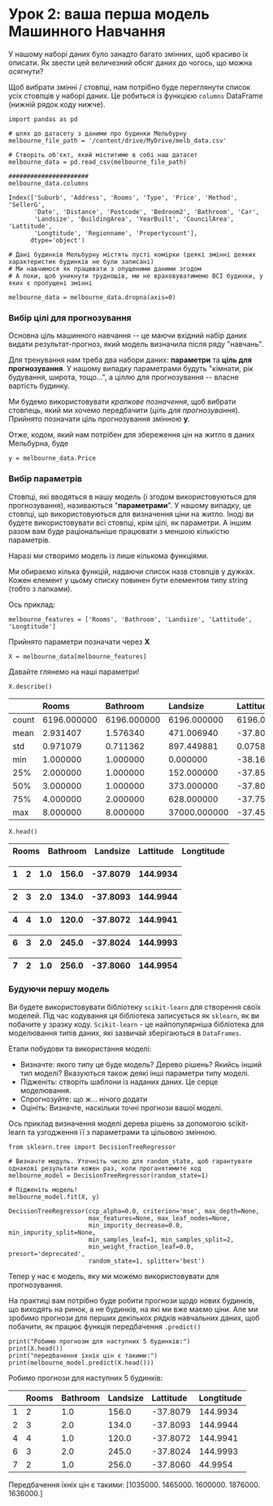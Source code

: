 # Урок 2: ваша перша модель Машинного Навчання

У нашому наборі даних було занадто багато змінних, щоб красиво їх описати. Як звести цей величезний обсяг даних до чогось, що можна осягнути?

Щоб вибрати змінні / стовпці, нам потрібно буде переглянути список усіх стовпців у наборі даних. Це робиться із функцією `columns` DataFrame \(нижній рядок коду нижче\).

```text
import pandas as pd

# шлях до датасету з даними про будинки Мельбурну
melbourne_file_path = '/content/drive/MyDrive/melb_data.csv'

# Створіть об'єкт, який міститиме в собі наш датасет
melbourne_data = pd.read_csv(melbourne_file_path) 

######################
melbourne_data.columns
```

```text
Index(['Suburb', 'Address', 'Rooms', 'Type', 'Price', 'Method', 'SellerG',
       'Date', 'Distance', 'Postcode', 'Bedroom2', 'Bathroom', 'Car',
       'Landsize', 'BuildingArea', 'YearBuilt', 'CouncilArea', 'Lattitude',
       'Longtitude', 'Regionname', 'Propertycount'],
      dtype='object')
```

```text
# Дані будинків Мельбурну містять пусті комірки (деякі змінні деяких характеристик будинків не були записані)
# Ми навчимося як працювати з опущеними даними згодом 
# А поки, щоб уникнути труднощів, ми не враховуватимемо ВСІ будинки, у яких є пропущені змінні

melbourne_data = melbourne_data.dropna(axis=0)
```

###  **Вибір цілі для прогнозування**

Основна ціль машинного навчання -- це маючи вхідний набір даних видати результат-прогноз, який модель визначила після ряду "навчань".

Для тренування нам треба два набори даних: **параметри** та **ціль для прогнозування**. У нашому випадку параметрами будуть "кімнати, рік будування, широта, тощо...", а ціллю для прогнозування -- власне вартість будинку.

Ми будемо використовувати _крапкове позначення_, щоб вибрати стовпець, який ми хочемо передбачити \(_ціль для прогнозування_\). Прийнято позначати ціль прогнозування змінною **y**.

Отже, кодом, який нам потрібен для збереження цін на житло в даних Мельбурна, буде

```text
y = melbourne_data.Price
```

###  **Вибір параметрів**

Стовпці, які вводяться в нашу модель \(і згодом використовуються для прогнозування\), називаються "**параметрами**". У нашому випадку, це стовпці, що використовуються для визначення ціни на житло. Іноді ви будете використовувати всі стовпці, крім цілі, як параметри. А іншим разом вам буде раціональніше працювати з меншою кількістю параметрів.

Наразі ми створимо модель із лише кількома функціями.

Ми обираємо кілька функцій, надаючи список назв стовпців у дужках. Кожен елемент у цьому списку повинен бути елементом типу string \(тобто з лапками\).

Ось приклад:

```text
melbourne_features = ['Rooms', 'Bathroom', 'Landsize', 'Lattitude', 'Longtitude']
```

 Прийнято параметри позначати через **Х**

```text
X = melbourne_data[melbourne_features]
```

Давайте глянемо на наші параметри!

```text
X.describe()
```



|  | Rooms | Bathroom | Landsize | Lattitude | Longtitude |
| :--- | :--- | :--- | :--- | :--- | :--- |
| count | 6196.000000 | 6196.000000 | 6196.000000 | 6196.000000 | 6196.000000 |
| mean | 2.931407 | 1.576340 | 471.006940 | -37.807904 | 144.990201 |
| std | 0.971079 | 0.711362 | 897.449881 | 0.075850 | 0.099165 |
| min | 1.000000 | 1.000000 | 0.000000 | -38.164920 | 144.542370 |
| 25% | 2.000000 | 1.000000 | 152.000000 | -37.855438 | 144.926198 |
| 50% | 3.000000 | 1.000000 | 373.000000 | -37.802250 | 144.995800 |
| 75% | 4.000000 | 2.000000 | 628.000000 | -37.758200 | 145.052700 |
| max | 8.000000 | 8.000000 | 37000.000000 | -37.457090 | 145.526350 |

```text
X.head()
```

|  Rooms | Bathroom | Landsize | Lattitude | Longtitude |
| :--- | :--- | :--- | :--- | :--- |


| 1 | 2 | 1.0 | 156.0 | -37.8079 | 144.9934 |
| :--- | :--- | :--- | :--- | :--- | :--- |


| 2 | 3 | 2.0 | 134.0 | -37.8093 | 144.9944 |
| :--- | :--- | :--- | :--- | :--- | :--- |


| 4 | 4 | 1.0 | 120.0 | -37.8072 | 144.9941 |
| :--- | :--- | :--- | :--- | :--- | :--- |


| 6 | 3 | 2.0 | 245.0 | -37.8024 | 144.9993 |
| :--- | :--- | :--- | :--- | :--- | :--- |


| 7 | 2 | 1.0 | 256.0 | -37.8060 | 144.9954 |
| :--- | :--- | :--- | :--- | :--- | :--- |


###  **Будуючи першу модель**

Ви будете використовувати бібліотеку `scikit-learn` для створення своїх моделей. Під час кодування ця бібліотека записується як `sklearn`, як ви побачите у зразку коду. `Scikit-learn` - це найпопулярніша бібліотека для моделювання типів даних, які зазвичай зберігаються в `DataFrames`.

Етапи побудови та використання моделі:

* Визначте: якого типу це буде модель? Дерево рішень? Якийсь інший тип моделі? Вказуються також деякі інші параметри типу моделі.
* Підженіть: створіть шаблони із наданих даних. Це серце моделювання.
* Спрогнозуйте: що ж... нічого додати
* Оцініть: Визначте, наскільки точні прогнози вашої моделі.

Ось приклад визначення моделі дерева рішень за допомогою scikit-learn та узгодження її з параметрами та цільовою змінною.

```text
from sklearn.tree import DecisionTreeRegressor

# Визначте модуль. Уточніть число для random_statе, щоб гарантувати однакові результати кожен раз, коли проганятимите код
melbourne_model = DecisionTreeRegressor(random_state=1)

# Підженіть модель!
melbourne_model.fit(X, y)
```

```text
DecisionTreeRegressor(ccp_alpha=0.0, criterion='mse', max_depth=None,
                      max_features=None, max_leaf_nodes=None,
                      min_impurity_decrease=0.0, min_impurity_split=None,
                      min_samples_leaf=1, min_samples_split=2,
                      min_weight_fraction_leaf=0.0, presort='deprecated',
                      random_state=1, splitter='best')
```

Тепер у нас є модель, яку ми можемо використовувати для прогнозування.

На практиці вам потрібно буде робити прогнози щодо нових будинків, що виходять на ринок, а не будинків, на які ми вже маємо ціни. Але ми зробимо прогнози для перших декількох рядків навчальних даних, щоб побачити, як працює функція передбачення `.predict()`

```text
print("Робимо прогнозм для наступних 5 будинків:")
print(X.head())
print("передбачення їхніх цін є такими:")
print(melbourne_model.predict(X.head()))
```

Робимо прогнози для наступних 5 будинків:

|  | Rooms  | Bathroom | Landsize | Lattitude | Longtitude |
| :--- | :--- | :--- | :--- | :--- | :--- |
| 1 | 2 | 1.0 | 156.0 | -37.8079 | 144.9934 |
| 2 | 3 | 2.0 | 134.0 | -37.8093 | 144.9944 |
| 4 | 4 | 1.0 | 120.0 | -37.8072 | 144.9941 |
| 6 | 3 | 2.0 | 245.0 | -37.8024 | 144.9993 |
| 7 | 2 | 1.0 | 256.0 | -37.8060 | 44.9954 |

Передбачення їхніх цін є такими: \[1035000. 1465000. 1600000. 1876000. 1636000.\]

